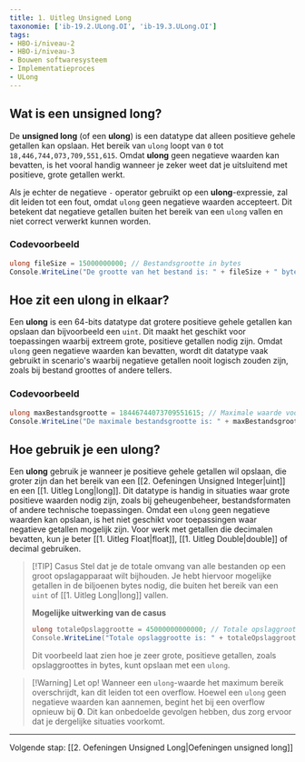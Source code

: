 ```yaml
---
title: 1. Uitleg Unsigned Long
taxonomie: ['ib-19.2.ULong.OI', 'ib-19.3.ULong.OI']
tags:
- HBO-i/niveau-2
- HBO-i/niveau-3
- Bouwen softwaresysteem
- Implementatieproces
- ULong
---
```


## Wat is een unsigned long?
De **unsigned long** (of een **ulong**) is een datatype dat alleen positieve gehele getallen kan opslaan. Het bereik van `ulong` loopt van `0` tot `18,446,744,073,709,551,615`. Omdat **ulong** geen negatieve waarden kan bevatten, is het vooral handig wanneer je zeker weet dat je uitsluitend met positieve, grote getallen werkt.

Als je echter de negatieve `-` operator gebruikt op een **ulong**-expressie, zal dit leiden tot een fout, omdat `ulong` geen negatieve waarden accepteert. Dit betekent dat negatieve getallen buiten het bereik van een `ulong` vallen en niet correct verwerkt kunnen worden.

### Codevoorbeeld
```csharp
ulong fileSize = 15000000000; // Bestandsgrootte in bytes
Console.WriteLine("De grootte van het bestand is: " + fileSize + " bytes");
```

## Hoe zit een ulong in elkaar?
Een **ulong** is een 64-bits datatype dat grotere positieve gehele getallen kan opslaan dan bijvoorbeeld een `uint`. Dit maakt het geschikt voor toepassingen waarbij extreem grote, positieve getallen nodig zijn. Omdat `ulong` geen negatieve waarden kan bevatten, wordt dit datatype vaak gebruikt in scenario's waarbij negatieve getallen nooit logisch zouden zijn, zoals bij bestand groottes of andere tellers.

### Codevoorbeeld
```csharp
ulong maxBestandsgrootte = 18446744073709551615; // Maximale waarde voor ulong
Console.WriteLine("De maximale bestandsgrootte is: " + maxBestandsgrootte + " bytes");
```

## Hoe gebruik je een ulong?
Een **ulong** gebruik je wanneer je positieve gehele getallen wil opslaan, die groter zijn dan het bereik van een [[2. Oefeningen Unsigned Integer|uint]] en een [[1. Uitleg Long|long]]. Dit datatype is handig in situaties waar grote positieve waarden nodig zijn, zoals bij geheugenbeheer, bestandsformaten of andere technische toepassingen. Omdat een `ulong` geen negatieve waarden kan opslaan, is het niet geschikt voor toepassingen waar negatieve getallen mogelijk zijn. Voor werk met getallen die decimalen bevatten, kun je beter [[1. Uitleg Float|float]], [[1. Uitleg Double|double]] of decimal gebruiken.

> [!TIP] Casus
> Stel dat je de totale omvang van alle bestanden op een groot opslagapparaat wilt bijhouden. Je hebt hiervoor mogelijke getallen in de biljoenen bytes nodig, die buiten het bereik van een `uint` of [[1. Uitleg Long|long]] vallen. 
> 
> **Mogelijke uitwerking van de casus**
> ```csharp
> ulong totaleOpslaggrootte = 45000000000000; // Totale opslaggrootte in een ulong variabele
> Console.WriteLine("Totale opslaggrootte is: " + totaleOpslaggrootte + " bytes");
> ```
> 
> Dit voorbeeld laat zien hoe je zeer grote, positieve getallen, zoals opslaggroottes in bytes, kunt opslaan met een `ulong`.

> [!Warning] Let op!
> Wanneer een `ulong`-waarde het maximum bereik overschrijdt, kan dit leiden tot een overflow. Hoewel een `ulong` geen negatieve waarden kan aannemen, begint het bij een overflow opnieuw bij **0**. Dit kan onbedoelde gevolgen hebben, dus zorg ervoor dat je dergelijke situaties voorkomt.

---

Volgende stap: [[2. Oefeningen Unsigned Long|Oefeningen unsigned long]]
